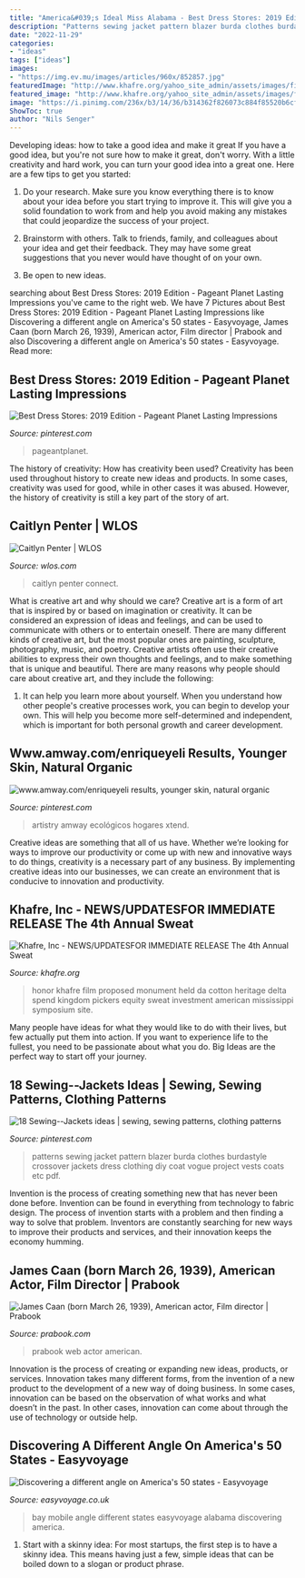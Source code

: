 ```yaml
---
title: "America&#039;s Ideal Miss Alabama - Best Dress Stores: 2019 Edition"
description: "Patterns sewing jacket pattern blazer burda clothes burdastyle crossover jackets dress clothing diy coat vogue project vests coats etc pdf"
date: "2022-11-29"
categories:
- "ideas"
tags: ["ideas"]
images:
- "https://img.ev.mu/images/articles/960x/852857.jpg"
featuredImage: "http://www.khafre.org/yahoo_site_admin/assets/images/film_flyer.253220251_std.jpg"
featured_image: "http://www.khafre.org/yahoo_site_admin/assets/images/film_flyer.253220251_std.jpg"
image: "https://i.pinimg.com/236x/b3/14/36/b314362f826073c884f85520b6cf2d32--burda-patterns-jacket-pattern.jpg"
ShowToc: true
author: "Nils Senger"
---
```



Developing ideas: how to take a good idea and make it great
If you have a good idea, but you're not sure how to make it great, don't worry. With a little creativity and hard work, you can turn your good idea into a great one.
Here are a few tips to get you started:

1. Do your research. Make sure you know everything there is to know about your idea before you start trying to improve it. This will give you a solid foundation to work from and help you avoid making any mistakes that could jeopardize the success of your project.

2. Brainstorm with others. Talk to friends, family, and colleagues about your idea and get their feedback. They may have some great suggestions that you never would have thought of on your own.

3. Be open to new ideas.

	

		
searching about Best Dress Stores: 2019 Edition - Pageant Planet Lasting Impressions you've came to the right web. We have 7 Pictures about Best Dress Stores: 2019 Edition - Pageant Planet Lasting Impressions like Discovering a different angle on America&#039;s 50 states - Easyvoyage, James Caan (born March 26, 1939), American actor, Film director | Prabook and also Discovering a different angle on America&#039;s 50 states - Easyvoyage. Read more:
		
    
## Best Dress Stores: 2019 Edition - Pageant Planet Lasting Impressions

<img loading=lazy src="https://i.pinimg.com/736x/ab/28/e8/ab28e83c94bfb75cffbfe7a0e2fc0a1b.jpg" onerror="this.onerror=null;this.src='https://tse3.mm.bing.net/th?id=OIP._zgUJkgAkDXZhSBUMLDohAHaJQ&amp;pid=15.1';" alt="Best Dress Stores: 2019 Edition - Pageant Planet Lasting Impressions">

_Source: pinterest.com_

>pageantplanet. 

	

The history of creativity: How has creativity been used?
Creativity has been used throughout history to create new ideas and products. In some cases, creativity was used for good, while in other cases it was abused. However, the history of creativity is still a key part of the story of art.

    
## Caitlyn Penter | WLOS

<img loading=lazy src="https://static-24.sinclairstoryline.com/resources/media/db9651fe-f993-4deb-8c30-a844b6948474-db9651fef9934deb8c30a844b6948474rendition_0_caitlynpenter.jpg?1569615650363" onerror="this.onerror=null;this.src='https://tse1.mm.bing.net/th?id=OIP.svJT6F0kkcya1Q9ceP5SLwAAAA&amp;pid=15.1';" alt="Caitlyn Penter | WLOS">

_Source: wlos.com_

>caitlyn penter connect. 

	

What is creative art and why should we care?
Creative art is a form of art that is inspired by or based on imagination or creativity. It can be considered an expression of ideas and feelings, and can be used to communicate with others or to entertain oneself. There are many different kinds of creative art, but the most popular ones are painting, sculpture, photography, music, and poetry. Creative artists often use their creative abilities to express their own thoughts and feelings, and to make something that is unique and beautiful. There are many reasons why people should care about creative art, and they include the following: 
1) It can help you learn more about yourself. When you understand how other people's creative processes work, you can begin to develop your own. This will help you become more self-determined and independent, which is important for both personal growth and career development.

    
## Www.amway.com/enriqueyeli Results, Younger Skin, Natural Organic

<img loading=lazy src="https://i.pinimg.com/736x/1a/3f/71/1a3f71707983f0796959c0a8c04766ef--younger-skin-younger-looking-skin.jpg" onerror="this.onerror=null;this.src='https://tse1.mm.bing.net/th?id=OIP.Soghrjf2cZaWSxb-_7OkggEsEY&amp;pid=15.1';" alt="www.amway.com/enriqueyeli results, younger skin, natural organic">

_Source: pinterest.com_

>artistry amway ecológicos hogares xtend. 

	

Creative ideas are something that all of us have. Whether we’re looking for ways to improve our productivity or come up with new and innovative ways to do things, creativity is a necessary part of any business. By implementing creative ideas into our businesses, we can create an environment that is conducive to innovation and productivity.

    
## Khafre, Inc - NEWS/UPDATES﻿FOR IMMEDIATE RELEASE The 4th Annual Sweat

<img loading=lazy src="http://www.khafre.org/yahoo_site_admin/assets/images/film_flyer.253220251_std.jpg" onerror="this.onerror=null;this.src='https://tse4.mm.bing.net/th?id=OIP.nhrTTsNqY315atvoXvxFtQAAAA&amp;pid=15.1';" alt="Khafre, Inc - NEWS/UPDATES﻿FOR IMMEDIATE RELEASE The 4th Annual Sweat">

_Source: khafre.org_

>honor khafre film proposed monument held da cotton heritage delta spend kingdom pickers equity sweat investment american mississippi symposium site. 

	

Many people have ideas for what they would like to do with their lives, but few actually put them into action. If you want to experience life to the fullest, you need to be passionate about what you do. Big Ideas are the perfect way to start off your journey.

    
## 18 Sewing--Jackets Ideas | Sewing, Sewing Patterns, Clothing Patterns

<img loading=lazy src="https://i.pinimg.com/236x/b3/14/36/b314362f826073c884f85520b6cf2d32--burda-patterns-jacket-pattern.jpg" onerror="this.onerror=null;this.src='https://tse1.mm.bing.net/th?id=OIP._drnSOm3uT7654HzimTpuwAAAA&amp;pid=15.1';" alt="18 Sewing--Jackets ideas | sewing, sewing patterns, clothing patterns">

_Source: pinterest.com_

>patterns sewing jacket pattern blazer burda clothes burdastyle crossover jackets dress clothing diy coat vogue project vests coats etc pdf. 

	

Invention is the process of creating something new that has never been done before. Invention can be found in everything from technology to fabric design. The process of invention starts with a problem and then finding a way to solve that problem. Inventors are constantly searching for new ways to improve their products and services, and their innovation keeps the economy humming.

    
## James Caan (born March 26, 1939), American Actor, Film Director | Prabook

<img loading=lazy src="https://prabook.com/web/show-photo.jpg?id=1399202" onerror="this.onerror=null;this.src='https://tse4.mm.bing.net/th?id=OIP.Hhy79EpUUg56ZNKf_KejXAAAAA&amp;pid=15.1';" alt="James Caan (born March 26, 1939), American actor, Film director | Prabook">

_Source: prabook.com_

>prabook web actor american. 

	

Innovation is the process of creating or expanding new ideas, products, or services. Innovation takes many different forms, from the invention of a new product to the development of a new way of doing business. In some cases, innovation can be based on the observation of what works and what doesn’t in the past. In other cases, innovation can come about through the use of technology or outside help.

    
## Discovering A Different Angle On America&#039;s 50 States - Easyvoyage

<img loading=lazy src="https://img.ev.mu/images/articles/960x/852857.jpg" onerror="this.onerror=null;this.src='https://tse1.mm.bing.net/th?id=OIP.LIByUVAkEiSOyZUslRBUaQHaE6&amp;pid=15.1';" alt="Discovering a different angle on America&#039;s 50 states - Easyvoyage">

_Source: easyvoyage.co.uk_

>bay mobile angle different states easyvoyage alabama discovering america. 

	

1. Start with a skinny idea: For most startups, the first step is to have a skinny idea. This means having just a few, simple ideas that can be boiled down to a slogan or product phrase.


